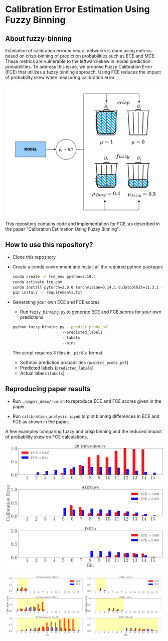 # Calibration Error Estimation Using Fuzzy Binning

## About fuzzy-binning

Estimation of calibration error in neural networks is done using metrics based on crisp-binning of prediction probabilities such as ECE and MCE. These metrics are vulnerable to the leftward-skew in model prediction probabilities. To address this issue, we propose Fuzzy Calibration Error (FCE) that utilizes a fuzzy binning approach. Using FCE reduces the impact of probability skew when measuring calibration error.

<p align="center">
<img src="https://github.com/bihani-g/fce/blob/main/binning.png" width="500">
</p>

This repository contains code and implementation for FCE, as described in the paper "Calibration Estimation Using Fuzzy Binning". 

## How to use this repository?

- Clone this repository
- Create a conda environment and install all the required python packages
    ```bash
    conda create -n fce_env python=3.10.4
    conda activate fce_env
    conda install pytorch=2.0.0 torchvision=0.14.1 cudatoolkit=11.3.1 -c pytorch
    pip install -r requirements.txt
    ```

- Generating your own ECE and FCE scores
    - Run `fuzzy_binning.py` to generate ECE and FCE scores for your own predictions.

    ```bash
    python fuzzy_binning.py --predict_probs_pkl 
                          --predicted_labels
                          --labels
                          --bins
    ```
  The script requires 3 files in `.pickle` format. 
    - Softmax prediction probabilities (`predict_probs_pkl`)
    - Predicted labels (`predicted_labels`)
    - Actual labels (`labels`)
    

## Reproducing paper results

  - Run `./paper_demo/run.sh` to reproduce ECE and FCE scores given in the paper.

  - Run `calibration_analysis.ipynb` to plot binning differences in ECE and FCE as shown in the paper.

A few examples comparing fuzzy and crisp binning and the reduced impact of probability skew on FCE calculations.


<p align="center">
<img src="https://github.com/bihani-g/fce/blob/main/distrbn%20_ce_across_bins_5k.pdf">
</p>


<p align="center">
<img src="https://github.com/bihani-g/fce/blob/main/ece_vs_fce_across_bins.png">
</p>



















